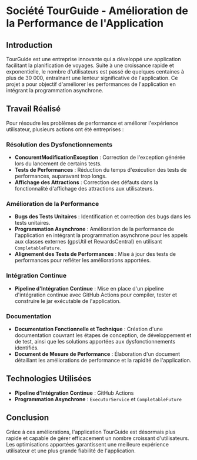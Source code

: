 # Société TourGuide - Amélioration de la Performance de l'Application

## Introduction
TourGuide est une entreprise innovante qui a développé une application facilitant la planification de voyages. Suite à une croissance rapide et exponentielle, le nombre d'utilisateurs est passé de quelques centaines à plus de 30 000, entraînant une lenteur significative de l'application. Ce projet a pour objectif d'améliorer les performances de l'application en intégrant la programmation asynchrone.

## Travail Réalisé
Pour résoudre les problèmes de performance et améliorer l'expérience utilisateur, plusieurs actions ont été entreprises :

### Résolution des Dysfonctionnements
- **ConcurentModificationException** : Correction de l'exception générée lors du lancement de certains tests.
- **Tests de Performances** : Réduction du temps d'exécution des tests de performances, auparavant trop longs.
- **Affichage des Attractions** : Correction des défauts dans la fonctionnalité d'affichage des attractions aux utilisateurs.

### Amélioration de la Performance
- **Bugs des Tests Unitaires** : Identification et correction des bugs dans les tests unitaires.
- **Programmation Asynchrone** : Amélioration de la performance de l'application en intégrant la programmation asynchrone pour les appels aux classes externes (gpsUtil et RewardsCentral) en utilisant `CompletableFuture`.
- **Alignement des Tests de Performances** : Mise à jour des tests de performances pour refléter les améliorations apportées.

### Intégration Continue
- **Pipeline d'Intégration Continue** : Mise en place d'un pipeline d'intégration continue avec GitHub Actions pour compiler, tester et construire le jar exécutable de l'application.

### Documentation
- **Documentation Fonctionnelle et Technique** : Création d'une documentation couvrant les étapes de conception, de développement et de test, ainsi que les solutions apportées aux dysfonctionnements identifiés.
- **Document de Mesure de Performance** : Élaboration d'un document détaillant les améliorations de performance et la rapidité de l'application.

## Technologies Utilisées
- **Pipeline d'Intégration Continue** : GitHub Actions
- **Programmation Asynchrone** : `ExecutorService` et `CompletableFuture`

## Conclusion
Grâce à ces améliorations, l'application TourGuide est désormais plus rapide et capable de gérer efficacement un nombre croissant d'utilisateurs. Les optimisations apportées garantissent une meilleure expérience utilisateur et une plus grande fiabilité de l'application.
